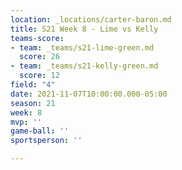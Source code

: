 ```yaml
---
location: _locations/carter-baron.md
title: S21 Week 8 - Lime vs Kelly
teams-score:
- team: _teams/s21-lime-green.md
  score: 26
- team: _teams/s21-kelly-green.md
  score: 12
field: "4"
date: 2021-11-07T10:00:00.000-05:00
season: 21
week: 8
mvp: ''
game-ball: ''
sportsperson: ''

---
```

